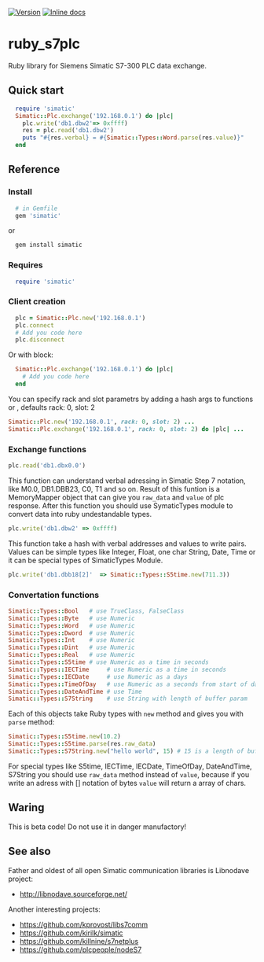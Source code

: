 [![Version](https://img.shields.io/gem/v/simatic.svg)](https://rubygems.org/gems/simatic)
[![Inline docs ](http://inch-ci.org/github/konstantin-ryzhov/ruby_s7plc.svg?style=flat)](http://inch-ci.org/github/konstantin-ryzhov/ruby_s7plc)

# ruby_s7plc
Ruby library for Siemens Simatic S7-300 PLC data exchange.

## Quick start
```ruby
  require 'simatic'
  Simatic::Plc.exchange('192.168.0.1') do |plc|
    plc.write('db1.dbw2'=> 0xffff)
    res = plc.read('db1.dbw2')
    puts "#{res.verbal} = #{Simatic::Types::Word.parse(res.value)}"
  end
```

## Reference
### Install
```ruby
  # in Gemfile
  gem 'simatic'
```
or
```bash
  gem install simatic
```

### Requires
```ruby
  require 'simatic'
```

### Client creation
```ruby
  plc = Simatic::Plc.new('192.168.0.1')
  plc.connect
  # Add you code here
  plc.disconnect
```

Or with block:
```ruby
  Simatic::Plc.exchange('192.168.0.1') do |plc|
    # Add you code here
  end
```

You can specify rack and slot parametrs by adding a hash args to functions <new> or <exchange>, defaults rack: 0, slot: 2
```ruby
Simatic::Plc.new('192.168.0.1', rack: 0, slot: 2) ...
Simatic::Plc.exchange('192.168.0.1', rack: 0, slot: 2) do |plc| ...
```

### Exchange functions
```ruby
plc.read('db1.dbx0.0')
```
This function can understand verbal adressing in Simatic Step 7 notation, like M0.0, DB1.DBB23, C0, T1 and so on.
Result of this funtion is a MemoryMapper object that can give you ```raw_data``` and ```value``` of plc response.
After this function you should use SymaticTypes module to convert data into ruby undestandable types.
```ruby
plc.write('db1.dbw2' => 0xffff)
```
This function take a hash with verbal addresses and values to write pairs. Values can be simple types like Integer, Float, one char String, Date, Time or it can be special types of SimaticTypes Module.
```ruby
plc.write('db1.dbb18[2]'  => Simatic::Types::S5time.new(711.3))
```

### Convertation functions
```ruby
Simatic::Types::Bool   # use TrueClass, FalseClass
Simatic::Types::Byte   # use Numeric
Simatic::Types::Word   # use Numeric
Simatic::Types::Dword  # use Numeric
Simatic::Types::Int    # use Numeric
Simatic::Types::Dint   # use Numeric
Simatic::Types::Real   # use Numeric
Simatic::Types::S5time # use Numeric as a time in seconds
Simatic::Types::IECTime     # use Numeric as a time in seconds
Simatic::Types::IECDate     # use Numeric as a days
Simatic::Types::TimeOfDay   # use Numeric as a seconds from start of day 0:00 a.m.
Simatic::Types::DateAndTime # use Time
Simatic::Types::S7String    # use String with length of buffer param
```
Each of this objects take Ruby types with ```new``` method and gives you with ```parse``` method:
```ruby
Simatic::Types::S5time.new(10.2)
Simatic::Types::S5time.parse(res.raw_data)
Simatic::Types::S7String.new("hello world", 15) # 15 is a length of buffer (address for this string to read or write must be [17])
```
For special types like S5time, IECTime, IECDate, TimeOfDay, DateAndTime, S7String you should use ```raw_data``` method instead of `value`, because if you write an adress with [] notation of bytes ```value``` will return a array of chars.

## Waring
This is beta code! Do not use it in danger manufactory!

## See also
Father and oldest of all open Simatic communication libraries is Libnodave project:
  * http://libnodave.sourceforge.net/

Another interesting projects:
  * https://github.com/kprovost/libs7comm
  * https://github.com/kirilk/simatic
  * https://github.com/killnine/s7netplus
  * https://github.com/plcpeople/nodeS7
